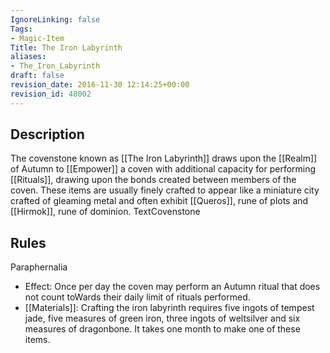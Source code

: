 ```yaml
---
IgnoreLinking: false
Tags:
- Magic-Item
Title: The Iron Labyrinth
aliases:
- The_Iron_Labyrinth
draft: false
revision_date: 2016-11-30 12:14:25+00:00
revision_id: 48002
---
```


## Description
The covenstone known as [[The Iron Labyrinth]] draws upon the [[Realm]] of Autumn to [[Empower]] a coven with additional capacity for performing [[Rituals]], drawing upon the bonds created between members of the coven.
These items are usually finely crafted to appear like a miniature city crafted of gleaming metal and often exhibit [[Queros]], rune of plots and [[Hirmok]], rune of dominion.
TextCovenstone
## Rules
Paraphernalia
* Effect: Once per day the coven may perform an Autumn ritual that does not count toWards their daily limit of rituals performed.
* [[Materials]]: Crafting the iron labyrinth requires five ingots of tempest jade, five measures of green iron, three ingots of weltsilver and six measures of dragonbone. It takes one month to make one of these items.